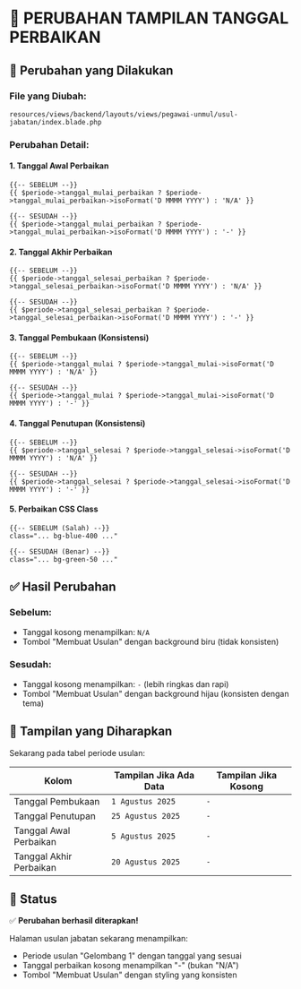 # 📅 PERUBAHAN TAMPILAN TANGGAL PERBAIKAN

## 🎯 **Perubahan yang Dilakukan**

### **File yang Diubah:**
`resources/views/backend/layouts/views/pegawai-unmul/usul-jabatan/index.blade.php`

### **Perubahan Detail:**

#### **1. Tanggal Awal Perbaikan**
```blade
{{-- SEBELUM --}}
{{ $periode->tanggal_mulai_perbaikan ? $periode->tanggal_mulai_perbaikan->isoFormat('D MMMM YYYY') : 'N/A' }}

{{-- SESUDAH --}}
{{ $periode->tanggal_mulai_perbaikan ? $periode->tanggal_mulai_perbaikan->isoFormat('D MMMM YYYY') : '-' }}
```

#### **2. Tanggal Akhir Perbaikan**
```blade
{{-- SEBELUM --}}
{{ $periode->tanggal_selesai_perbaikan ? $periode->tanggal_selesai_perbaikan->isoFormat('D MMMM YYYY') : 'N/A' }}

{{-- SESUDAH --}}
{{ $periode->tanggal_selesai_perbaikan ? $periode->tanggal_selesai_perbaikan->isoFormat('D MMMM YYYY') : '-' }}
```

#### **3. Tanggal Pembukaan (Konsistensi)**
```blade
{{-- SEBELUM --}}
{{ $periode->tanggal_mulai ? $periode->tanggal_mulai->isoFormat('D MMMM YYYY') : 'N/A' }}

{{-- SESUDAH --}}
{{ $periode->tanggal_mulai ? $periode->tanggal_mulai->isoFormat('D MMMM YYYY') : '-' }}
```

#### **4. Tanggal Penutupan (Konsistensi)**
```blade
{{-- SEBELUM --}}
{{ $periode->tanggal_selesai ? $periode->tanggal_selesai->isoFormat('D MMMM YYYY') : 'N/A' }}

{{-- SESUDAH --}}
{{ $periode->tanggal_selesai ? $periode->tanggal_selesai->isoFormat('D MMMM YYYY') : '-' }}
```

#### **5. Perbaikan CSS Class**
```blade
{{-- SEBELUM (Salah) --}}
class="... bg-blue-400 ..."

{{-- SESUDAH (Benar) --}}
class="... bg-green-50 ..."
```

## ✅ **Hasil Perubahan**

### **Sebelum:**
- Tanggal kosong menampilkan: `N/A`
- Tombol "Membuat Usulan" dengan background biru (tidak konsisten)

### **Sesudah:**
- Tanggal kosong menampilkan: `-` (lebih ringkas dan rapi)
- Tombol "Membuat Usulan" dengan background hijau (konsisten dengan tema)

## 🎨 **Tampilan yang Diharapkan**

Sekarang pada tabel periode usulan:

| Kolom | Tampilan Jika Ada Data | Tampilan Jika Kosong |
|-------|------------------------|----------------------|
| Tanggal Pembukaan | `1 Agustus 2025` | `-` |
| Tanggal Penutupan | `25 Agustus 2025` | `-` |
| Tanggal Awal Perbaikan | `5 Agustus 2025` | `-` |
| Tanggal Akhir Perbaikan | `20 Agustus 2025` | `-` |

## 🚀 **Status**

✅ **Perubahan berhasil diterapkan!**

Halaman usulan jabatan sekarang menampilkan:
- Periode usulan "Gelombang 1" dengan tanggal yang sesuai
- Tanggal perbaikan kosong menampilkan "-" (bukan "N/A")
- Tombol "Membuat Usulan" dengan styling yang konsisten
